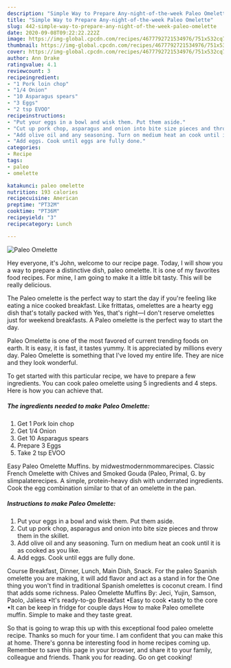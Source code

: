 ```yaml
---
description: "Simple Way to Prepare Any-night-of-the-week Paleo Omelette"
title: "Simple Way to Prepare Any-night-of-the-week Paleo Omelette"
slug: 442-simple-way-to-prepare-any-night-of-the-week-paleo-omelette
date: 2020-09-08T09:22:22.222Z
image: https://img-global.cpcdn.com/recipes/4677792721534976/751x532cq70/paleo-omelette-recipe-main-photo.jpg
thumbnail: https://img-global.cpcdn.com/recipes/4677792721534976/751x532cq70/paleo-omelette-recipe-main-photo.jpg
cover: https://img-global.cpcdn.com/recipes/4677792721534976/751x532cq70/paleo-omelette-recipe-main-photo.jpg
author: Ann Drake
ratingvalue: 4.1
reviewcount: 3
recipeingredient:
- "1 Pork loin chop"
- "1/4 Onion"
- "10 Asparagus spears"
- "3 Eggs"
- "2 tsp EVOO"
recipeinstructions:
- "Put your eggs in a bowl and wisk them. Put them aside."
- "Cut up pork chop, asparagus and onion into bite size pieces and throw them in the skillet."
- "Add olive oil and any seasoning. Turn on medium heat an cook until it is as cooked as you like."
- "Add eggs. Cook until eggs are fully done."
categories:
- Recipe
tags:
- paleo
- omelette

katakunci: paleo omelette 
nutrition: 193 calories
recipecuisine: American
preptime: "PT32M"
cooktime: "PT36M"
recipeyield: "3"
recipecategory: Lunch

---
```



![Paleo Omelette](https://img-global.cpcdn.com/recipes/4677792721534976/751x532cq70/paleo-omelette-recipe-main-photo.jpg)

Hey everyone, it's John, welcome to our recipe page. Today, I will show you a way to prepare a distinctive dish, paleo omelette. It is one of my favorites food recipes. For mine, I am going to make it a little bit tasty. This will be really delicious.

The Paleo omelette is the perfect way to start the day if you&#39;re feeling like eating a nice cooked breakfast. Like frittatas, omelettes are a hearty egg dish that&#39;s totally packed with Yes, that&#39;s right—I don&#39;t reserve omelettes just for weekend breakfasts. A Paleo omelette is the perfect way to start the day.

Paleo Omelette is one of the most favored of current trending foods on earth. It is easy, it is fast, it tastes yummy. It is appreciated by millions every day. Paleo Omelette is something that I've loved my entire life. They are nice and they look wonderful.


To get started with this particular recipe, we have to prepare a few ingredients. You can cook paleo omelette using 5 ingredients and 4 steps. Here is how you can achieve that.

##### The ingredients needed to make Paleo Omelette:

1. Get 1 Pork loin chop
1. Get 1/4 Onion
1. Get 10 Asparagus spears
1. Prepare 3 Eggs
1. Take 2 tsp EVOO


Easy Paleo Omelette Muffins. by midwestmodernmommarecipes. Classic French Omelette with Chives and Smoked Gouda (Paleo, Primal, G. by slimpalaterecipes. A simple, protein-heavy dish with underrated ingredients. Cook the egg combination similar to that of an omelette in the pan. 

##### Instructions to make Paleo Omelette:

1. Put your eggs in a bowl and wisk them. Put them aside.
1. Cut up pork chop, asparagus and onion into bite size pieces and throw them in the skillet.
1. Add olive oil and any seasoning. Turn on medium heat an cook until it is as cooked as you like.
1. Add eggs. Cook until eggs are fully done.


Course Breakfast, Dinner, Lunch, Main Dish, Snack. For the paleo Spanish omelette you are making, it will add flavor and act as a stand in for the One thing you won&#39;t find in traditional Spanish omelettes is coconut cream. I find that adds some richness. Paleo Omelette Muffins By: Jeci, Yujin, Samson, Paolo, Jaliesa •It&#39;s ready-to-go Breakfast •Easy to cook •tasty to the core •It can be keep in fridge for couple days How to make Paleo omellete muffin. Simple to make and they taste great. 

So that is going to wrap this up with this exceptional food paleo omelette recipe. Thanks so much for your time. I am confident that you can make this at home. There's gonna be interesting food in home recipes coming up. Remember to save this page in your browser, and share it to your family, colleague and friends. Thank you for reading. Go on get cooking!
